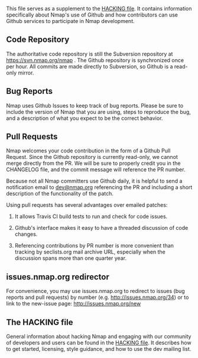 This file serves as a supplement to the [HACKING file](HACKING). It contains
information specifically about Nmap's use of Github and how contributors can use
Github services to participate in Nmap development.

## Code Repository

The authoritative code repository is still the Subversion repository at
https://svn.nmap.org/nmap . The Github repository is synchronized once per hour.
All commits are made directly to Subversion, so Github is a read-only mirror.

## Bug Reports

Nmap uses Github Issues to keep track of bug reports. Please be sure to include
the version of Nmap that you are using, steps to reproduce the bug, and a
description of what you expect to be the correct behavior.

## Pull Requests

Nmap welcomes your code contribution in the form of a Github Pull Request. Since
the Github repository is currently read-only, we cannot merge directly from the
PR. We will be sure to properly credit you in the CHANGELOG file, and the commit
message will reference the PR number.

Because not all Nmap committers use Github daily, it is helpful to send a
notification email to dev@nmap.org referencing the PR and including a short
description of the functionality of the patch.

Using pull requests has several advantages over emailed patches:

1. It allows Travis CI build tests to run and check for code issues.

2. Github's interface makes it easy to have a threaded discussion of code
changes.

3. Referencing contributions by PR number is more convenient than tracking by
seclists.org mail archive URL, especially when the discussion spans more than
one quarter year.

## issues.nmap.org redirector

For convenience, you may use issues.nmap.org to redirect to issues (bug reports
and pull requests) by number (e.g. http://issues.nmap.org/34) or to link to the
new-issue page: http://issues.nmap.org/new

## The HACKING file

General information about hacking Nmap and engaging with our community of
developers and users can be found in the [HACKING file](HACKING). It describes
how to get started, licensing, style guidance, and how to use the dev mailing
list.

